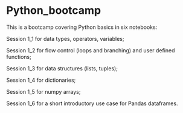 # Python_bootcamp
This is a bootcamp covering Python basics in six notebooks:

Session 1_1 for data types, operators, variables;

Session 1_2 for flow control (loops and branching) and user defined functions;

Session 1_3 for data structures (lists, tuples);

Session 1_4 for dictionaries;

Session 1_5 for numpy arrays;

Session 1_6 for a short introductory use case for Pandas dataframes.
